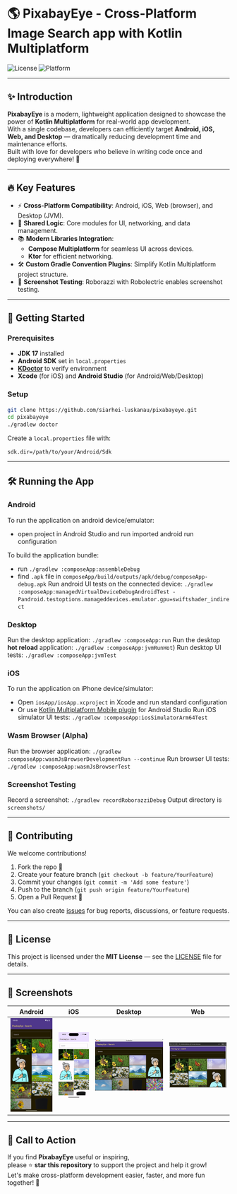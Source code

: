# 🌎 PixabayEye - Cross-Platform Image Search app with Kotlin Multiplatform

![License](https://img.shields.io/github/license/siarhei-luskanau/pixabayeye)
![Platform](https://img.shields.io/badge/platform-Android%20%7C%20iOS%20%7C%20Web%20%7C%20Desktop-blue)

---

## ✨ Introduction

**PixabayEye** is a modern, lightweight application designed to showcase the power of **Kotlin Multiplatform** for real-world app development.  
With a single codebase, developers can efficiently target **Android, iOS, Web, and Desktop** — dramatically reducing development time and maintenance efforts.  
Built with love for developers who believe in writing code once and deploying everywhere! 🚀

---

## 🔥 Key Features

- ⚡ **Cross-Platform Compatibility**: Android, iOS, Web (browser), and Desktop (JVM).
- 💬 **Shared Logic**: Core modules for UI, networking, and data management.
- 📚 **Modern Libraries Integration**:
    - **Compose Multiplatform** for seamless UI across devices.
    - **Ktor** for efficient networking.
- 🛠 **Custom Gradle Convention Plugins**: Simplify Kotlin Multiplatform project structure.
- 📸 **Screenshot Testing**: Roborazzi with Robolectric enables screenshot testing.

---

## 🚀 Getting Started

### Prerequisites

- **JDK 17** installed
- **Android SDK** set in `local.properties`
- **[KDoctor](https://github.com/Kotlin/kdoctor)** to verify environment
- **Xcode** (for iOS) and **Android Studio** (for Android/Web/Desktop)

### Setup

```bash
git clone https://github.com/siarhei-luskanau/pixabayeye.git
cd pixabayeye
./gradlew doctor
```

Create a `local.properties` file with:

```properties
sdk.dir=/path/to/your/Android/Sdk
```

---

## 🛠 Running the App

### Android
To run the application on android device/emulator:
- open project in Android Studio and run imported android run configuration

To build the application bundle:
- run `./gradlew :composeApp:assembleDebug`
- find `.apk` file in `composeApp/build/outputs/apk/debug/composeApp-debug.apk`
  Run android UI tests on the connected device: `./gradlew :composeApp:managedVirtualDeviceDebugAndroidTest -Pandroid.testoptions.manageddevices.emulator.gpu=swiftshader_indirect`

### Desktop
Run the desktop application: `./gradlew :composeApp:run`
Run the desktop **hot reload** application: `./gradlew :composeApp:jvmRunHot`)
Run desktop UI tests: `./gradlew :composeApp:jvmTest`

### iOS
To run the application on iPhone device/simulator:
- Open `iosApp/iosApp.xcproject` in Xcode and run standard configuration
- Or use [Kotlin Multiplatform Mobile plugin](https://plugins.jetbrains.com/plugin/14936-kotlin-multiplatform-mobile) for Android Studio
  Run iOS simulator UI tests: `./gradlew :composeApp:iosSimulatorArm64Test`

### Wasm Browser (Alpha)
Run the browser application: `./gradlew :composeApp:wasmJsBrowserDevelopmentRun --continue`
Run browser UI tests: `./gradlew :composeApp:wasmJsBrowserTest`

### Screenshot Testing
Record a screenshot: `./gradlew recordRoborazziDebug`
Output directory is `screenshots/`

---

## 🤝 Contributing

We welcome contributions!

1. Fork the repo 🍴
2. Create your feature branch (`git checkout -b feature/YourFeature`)
3. Commit your changes (`git commit -m 'Add some feature'`)
4. Push to the branch (`git push origin feature/YourFeature`)
5. Open a Pull Request 🚀

You can also create [issues](https://github.com/siarhei-luskanau/pixabayeye/issues) for bug reports, discussions, or feature requests.

---

## 📜 License

This project is licensed under the **MIT License** — see the [LICENSE](https://github.com/siarhei-luskanau/pixabayeye/blob/main/LICENSE) file for details.

---

## 📸 Screenshots

| Android | iOS | Desktop | Web |
|:-------:|:---:|:-------:|:---:|
| ![Android Screenshot](composeApp/android.png) | ![iOS Screenshot](composeApp/ios.png) | ![Desktop Screenshot](composeApp/desktop.png) | ![Web Screenshot](composeApp/web.png) |

---

## 🌟 Call to Action

If you find **PixabayEye** useful or inspiring,  
please ⭐ **star this repository** to support the project and help it grow!  
Let's make cross-platform development easier, faster, and more fun together! 🚀
